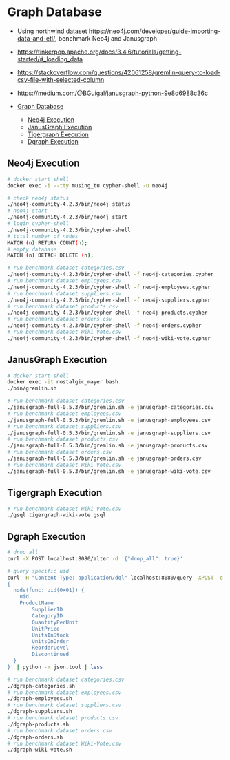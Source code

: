 # Graph Database

- Using northwind dataset <https://neo4j.com/developer/guide-importing-data-and-etl/>, benchmark Neo4j and Janusgraph
- <https://tinkerpop.apache.org/docs/3.4.6/tutorials/getting-started/#_loading_data>
- <https://stackoverflow.com/questions/42061258/gremlin-query-to-load-csv-file-with-selected-column>
- <https://medium.com/@BGuigal/janusgraph-python-9e8d6988c36c>

- [Graph Database](#graph-database)
  - [Neo4j Execution](#neo4j-execution)
  - [JanusGraph Execution](#janusgraph-execution)
  - [Tigergraph Execution](#tigergraph-execution)
  - [Dgraph Execution](#dgraph-execution)

## Neo4j Execution

```bash
# docker start shell
docker exec -i --tty musing_tu cypher-shell -u neo4j

# check neo4j status
./neo4j-community-4.2.3/bin/neo4j status
# neo4j start
./neo4j-community-4.2.3/bin/neo4j start
# login cypher-shell
./neo4j-community-4.2.3/bin/cypher-shell
# total number of nodes
MATCH (n) RETURN COUNT(n);
# empty database
MATCH (n) DETACH DELETE (n);

# run benchmark dataset categories.csv
./neo4j-community-4.2.3/bin/cypher-shell -f neo4j-categories.cypher
# run benchmark dataset employees.csv
./neo4j-community-4.2.3/bin/cypher-shell -f neo4j-employees.cypher
# run benchmark dataset suppliers.csv
./neo4j-community-4.2.3/bin/cypher-shell -f neo4j-suppliers.cypher
# run benchmark dataset products.csv
./neo4j-community-4.2.3/bin/cypher-shell -f neo4j-products.cypher
# run benchmark dataset orders.csv
./neo4j-community-4.2.3/bin/cypher-shell -f neo4j-orders.cypher
# run benchmark dataset Wiki-Vote.csv
./neo4j-community-4.2.3/bin/cypher-shell -f neo4j-wiki-vote.cypher
```

## JanusGraph Execution

```bash
# docker start shell
docker exec -it nostalgic_mayer bash
./bin/gremlin.sh

# run benchmark dataset categories.csv
./janusgraph-full-0.5.3/bin/gremlin.sh -e janusgraph-categories.csv
# run benchmark dataset employees.csv
./janusgraph-full-0.5.3/bin/gremlin.sh -e janusgraph-employees.csv
# run benchmark dataset suppliers.csv
./janusgraph-full-0.5.3/bin/gremlin.sh -e janusgraph-suppliers.csv
# run benchmark dataset products.csv
./janusgraph-full-0.5.3/bin/gremlin.sh -e janusgraph-products.csv
# run benchmark dataset orders.csv
./janusgraph-full-0.5.3/bin/gremlin.sh -e janusgraph-orders.csv
# run benchmark dataset Wiki-Vote.csv
./janusgraph-full-0.5.3/bin/gremlin.sh -e janusgraph-wiki-vote.csv
```

## Tigergraph Execution

```bash
# run benchmark dataset Wiki-Vote.csv
./gsql tigergraph-wiki-vote.gsql
```

## Dgraph Execution

```bash
# drop all
curl -X POST localhost:8080/alter -d '{"drop_all": true}'

# query specific uid
curl -H "Content-Type: application/dql" localhost:8080/query -XPOST -d '
{
  node(func: uid(0x01)) {
    uid
    ProductName
		SupplierID
		CategoryID
		QuantityPerUnit
		UnitPrice
		UnitsInStock
		UnitsOnOrder
		ReorderLevel
		Discontinued
  }
}' | python -m json.tool | less

# run benchmark dataset categories.csv
./dgraph-categories.sh
# run benchmark dataset employees.csv
./dgraph-employees.sh
# run benchmark dataset suppliers.csv
./dgraph-suppliers.sh
# run benchmark dataset products.csv
./dgraph-products.sh
# run benchmark dataset orders.csv
./dgraph-orders.sh
# run benchmark dataset Wiki-Vote.csv
./dgraph-wiki-vote.sh
```

